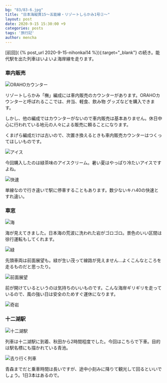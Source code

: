 ```yaml
---
bg: "83/83-6.jpg"
title: "日本海縦貫15～五能線・リゾートしらかみ1号②～"
layout: post
date: 2020-9-15 15:30:00 +9
categories: posts
tags: '旅行記'
author: mencha
---
```


[前回]( {% post_url 2020-9-15-nihonkai14 %}){:target="_blank"} の続き。能代駅を出た列車はいよいよ海岸線を走ります。

### 車内販売
![ORAHOカウンター](https://drive.google.com/uc?export=view&id=1-jpvdxvrwegerUe99ZksGqn4a3gZaUsE)
<!--more-->
リゾートしらかみ「橅」編成には車内販売のカウンターがあります。ORAHOカウンターと呼ばれるここでは、弁当、軽食、飲み物
グッズなどを購入できます。

しかし、他の編成ではカウンターがないので車内販売は基本ありません。休日中心に行われている地元の人々による販売に頼ることになります。

くまげら編成だけは古いので、次置き換えるときも車内販売カウンターはつくってほしいものです。

![アイス](https://drive.google.com/uc?export=view&id=1qLVMdznQ7z27I2P3I81xbjNsZkMQEdoV)

今回購入したのは緑茶味のアイスクリーム。暑い夏はやっぱり冷たいアイスですよね。

![快速](https://drive.google.com/uc?export=view&id=1Pk3cw5ivkuSUGrHnv-_adQ5wb422P91T)

単線なので行き違いで駅に停車することもあります。数少ないキハ40の快速とすれ違い。

### 車窓

![海](https://drive.google.com/uc?export=view&id=1H_9ms8gWrpm6EpACn_hm4e2y3XOs24AU)

海が見えてきました。日本海の荒波に洗われた岩がゴロゴロ。景色のいい区間は徐行運転もしてくれます。

![緑](https://drive.google.com/uc?export=view&id=1IN9tYP0rw6C2cchFMtDTFfw8rJRPhFRe)

先頭車両は前面展望も。緑が生い茂って線路が見えません…よくこんなところを走るものだと思ったり。

![前面展望](https://drive.google.com/uc?export=view&id=12gMIi_A2Uj-PYKTr8md29AYJ_rIMl22G)

前が開けているというのは気持ちのいいものです。こんな海岸ギリギリを走っているので、風の強い日は安全のためすぐ運休になります。

![奇岩](https://drive.google.com/uc?export=view&id=1KxWXr2PGGKZeh4FtXtf6J5KCbx5T7NHR)

### 十二湖駅

![十二湖駅](https://drive.google.com/uc?export=view&id=1tnlPo0r0HcnMLoHZGzH3Py5I3Q_kfmID)

列車は十二湖駅に到着、秋田から2時間程度でした。今回はこちらで下車。目的は駅名標にも描かれている青池。

![去り行く列車](https://drive.google.com/uc?export=view&id=1l1EjtwiNmlHT2lVrZbSKqmo1T7wtgqOD)

青森までだと乗車時間は長いですが、途中小刻みに降りて観光して回るといいでしょう。1日3本はあるので。
